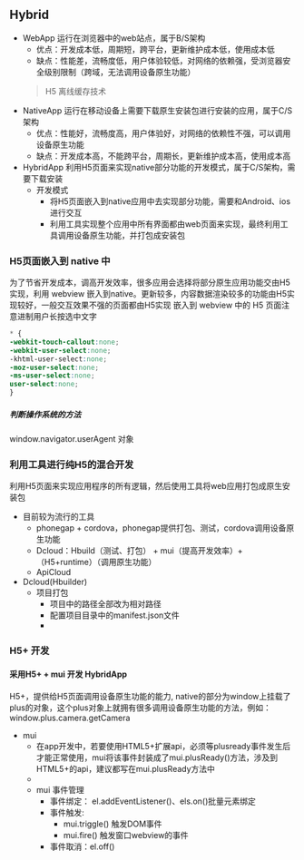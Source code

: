 ## Hybrid

- WebApp
  运行在浏览器中的web站点，属于B/S架构
  - 优点：开发成本低，周期短，跨平台，更新维护成本低，使用成本低
  - 缺点：性能差，流畅度低，用户体验较低，对网络的依赖强，受浏览器安全级别限制（跨域，无法调用设备原生功能）
  > H5 离线缓存技术
- NativeApp
  运行在移动设备上需要下载原生安装包进行安装的应用，属于C/S架构
  - 优点：性能好，流畅度高，用户体验好，对网络的依赖性不强，可以调用设备原生功能
  - 缺点：开发成本高，不能跨平台，周期长，更新维护成本高，使用成本高
- HybridApp
  利用H5页面来实现native部分功能的开发模式，属于C/S架构，需要下载安装
  - 开发模式
    - 将H5页面嵌入到native应用中去实现部分功能，需要和Android、ios进行交互
    - 利用工具实现整个应用中所有界面都由web页面来实现，最终利用工具调用设备原生功能，并打包成安装包

### H5页面嵌入到 native 中
为了节省开发成本，调高开发效率，很多应用会选择将部分原生应用功能交由H5实现，利用 webview 嵌入到native。更新较多，内容数据渲染较多的功能由H5实现较好，一般交互效果不强的页面都由H5实现
嵌入到 webview 中的 H5 页面注意进制用户长按选中文字
```css
* {
-webkit-touch-callout:none;
-webkit-user-select:none;
-khtml-user-select:none;
-moz-user-select:none;
-ms-user-select:none;
user-select:none;
}
```

##### 判断操作系统的方法
window.navigator.userAgent 对象

### 利用工具进行纯H5的混合开发

利用H5页面来实现应用程序的所有逻辑，然后使用工具将web应用打包成原生安装包
  - 目前较为流行的工具
    - phonegap + cordova，phonegap提供打包、测试，cordova调用设备原生功能
    - Dcloud：Hbuild（测试、打包） + mui（提高开发效率）+ （H5+runtime）（调用原生功能）
    - ApiCloud
  - Dcloud(Hbuilder)
    - 项目打包
      - 项目中的路径全部改为相对路径
      - 配置项目目录中的manifest.json文件
      - 
### H5+ 开发
#### 采用H5+ + mui 开发 HybridApp
H5+，提供给H5页面调用设备原生功能的能力, native的部分为window上挂载了plus的对象，这个plus对象上就拥有很多调用设备原生功能的方法，例如： window.plus.camera.getCamera
- mui
  - 在app开发中，若要使用HTML5+扩展api，必须等plusready事件发生后才能正常使用，mui将该事件封装成了mui.plusReady()方法，涉及到HTML5+的api，建议都写在mui.plusReady方法中
  - 
  - mui 事件管理
    - 事件绑定： el.addEventListener()、els.on()批量元素绑定
    - 事件触发:
      - mui.triggle()  触发DOM事件
      - mui.fire() 触发窗口webview的事件
    - 事件取消：el.off()
